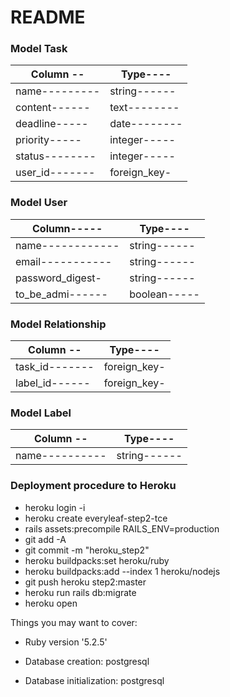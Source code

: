 # README

### Model Task

|**Column** -- | **Type**----|
|------------- | ------------|
|name--------- | string------|
|content------ | text--------|
|deadline----- | date--------|
|priority----- | integer-----|
|status--------| integer-----|
|user_id-------| foreign_key-|


### Model User

|**Column**----- | **Type**----|
|----------------| ------------|
|name------------| string------|
|email-----------| string------|
|password_digest-| string------|
|to_be_admi------| boolean-----|


### Model Relationship

|**Column** -- | **Type**----|
|------------- | ------------|
|task_id-------| foreign_key-|
|label_id------| foreign_key-|

### Model Label

|**Column** -- | **Type**----|
|------------- | ------------|
|name----------| string------|


### Deployment procedure to Heroku

* heroku login -i
* heroku create everyleaf-step2-tce
* rails assets:precompile RAILS_ENV=production
* git add -A
* git commit -m "heroku_step2"
* heroku buildpacks:set heroku/ruby
* heroku buildpacks:add --index 1 heroku/nodejs
* git push heroku step2:master
* heroku run rails db:migrate
* heroku open

Things you may want to cover:

* Ruby version '5.2.5'

* Database creation: postgresql

* Database initialization: postgresql
